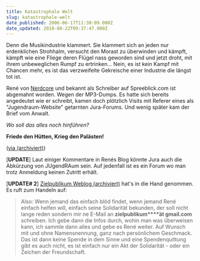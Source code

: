 ```yaml
---
title: Katastrophale Welt
slug: katastrophale-welt
date_published: 2006-06-17T11:30:09.000Z
date_updated: 2018-08-22T09:37:47.000Z
---
```


Denn die Musikindustrie klammert. Sie klammert sich an jeden nur erdenklichen Strohhalm, versucht den Morast zu überwinden und kämpft, kämpft wie eine Fliege deren Flügel nass geworden sind und jetzt droht, mit ihrem unbeweglichen Rumpf zu ertrinken... Nein, es ist kein Kampf mit Chancen mehr, es ist das verzweifelte Gekreische einer Industrie die längst tot ist.

René von [Nerdcore](http://www.nerdcore.de/wp/2006/06/16/willkommen-im-club/) und bekannt als Schreiber auf Spreeblick.com ist abgemahnt worden. Wegen der MP3-Dumps. Es hatte sich bereits angedeutet wie er schreibt, kamen doch plötzlich Visits mit Referer eines als "Jugendraum-Website" getarnten Jura-Forums. Und wenig später kam der Brief vom Anwalt.

*Wo soll das alles noch hinführen?*

**Friede den Hütten, Krieg den Palästen!**

([via (archiviert)](http://web.archive.org/web/20060621183349/http://blog.argwohnheim.de:80/2006/06/17/abgemahnt/))

[**UPDATE**] Laut einiger Kommentare in Renés Blog könnte Jura auch die Abkürzung von JUgendRAum sein. Auf jedenfall ist es ein Forum wo man trotz Anmeldung keinen Zutritt erhält.

[**UPDATE# 2**] [Zielpublikum Weblog (archiviert)](http://web.archive.org/web/20060621100736/http://www.endl.de:80/weblog/2006/06/17/abgemahnt-rene-hats-erwischt/) hat's in die Hand genommen. Es ruft zum Handeln auf:

> Also: Wenn jemand das einfach blöd findet, wenn jemand René einfach helfen will, einfach seine Solidarität bekunden, der soll nicht lange reden sondern mir ne E-Mail an **zielpublikum****ät gmail.com** schreiben. Ich gebe dann die Infos durch, wohin man was überweisen kann, ich sammle dann alles und gebe es René weiter. Auf Wunsch mit und ohne Namensnennung, ganz nach persönlichem Geschmack. Das ist dann keine Spende in dem Sinne und eine Spendenquittung gibt es auch nicht, es ist einfach nur ein Akt der Solidarität - oder ein Zeichen der Freundschaft.
